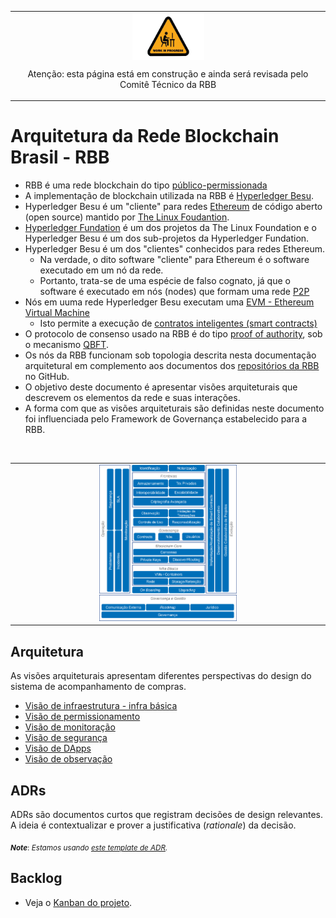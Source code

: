 <table style="text-align: center">
<tr>
  <td style="text-align: center">
    <img src="imagens/work-in-progress-icon.png" alt="wip" align="center" style="height: 75px; width:115px;"/>
    <p>Atenção: esta página está em construção e ainda será revisada pelo Comitê Técnico da RBB</p>
  </td>
</tr>
</table>

# Arquitetura da Rede Blockchain Brasil - RBB
- RBB é uma rede blockchain do tipo [público-permissionada](https://hal.science/hal-02477405/document)
- A implementação de blockchain utilizada na RBB é [Hyperledger Besu](https://www.hyperledger.org/use/besu).
- Hyperledger Besu é um "cliente" para redes [Ethereum](https://ethereum.org/en/developers/docs/) de código aberto (open source) mantido por [The Linux Foudantion](https://www.linuxfoundation.org/projects).
- [Hyperledger Fundation](https://www.hyperledger.org/about/join) é um dos projetos da The Linux Foundation e o Hyperledger Besu é um dos sub-projetos da Hyperledger Fundation.
- Hyperledger Besu é um dos "clientes" conhecidos para redes Ethereum. 
  - Na verdade, o dito software "cliente" para Ethereum é o software executado em um nó da rede.
  - Portanto, trata-se de uma espécie de falso cognato, já que o software é executado em nós (nodes) que formam uma rede [P2P](https://en.wikipedia.org/wiki/Peer-to-peer) 
- Nós em uuma rede Hyperledger Besu executam uma [EVM - Ethereum Virtual Machine](https://ethereum.org/en/developers/docs/evm/)
  - Isto permite a execução de [contratos inteligentes (smart contracts)](https://ethereum.org/en/developers/docs/smart-contracts/)  
- O protocolo de consenso usado na RBB é do tipo [proof of authority](https://besu.hyperledger.org/stable/private-networks/concepts/poa), sob o mecanismo [QBFT](https://besu.hyperledger.org/stable/private-networks/how-to/configure/consensus/qbft/). 
- Os nós da RBB funcionam sob topologia descrita nesta documentação arquitetural em complemento aos documentos dos [repositórios da RBB](https://github.com/RBBNet/) no GitHub.
- O objetivo deste documento é apresentar visões arquiteturais que descrevem os elementos da rede e suas interações.
- A forma com que as visões arquiteturais são definidas neste documento foi influenciada pelo Framework de Governança estabelecido para a RBB.

<br>

<table style="text-align: center">
<tr>
  <td style="text-align: center">
    <img src="imagens/framework-governanca.png" alt="wip" style="height: 35%; width:45%;"/>    
  </td>
</tr>
</table>

## Arquitetura

As visões arquiteturais apresentam diferentes perspectivas do design do sistema de acompanhamento de compras. 

- [Visão de infraestrutura - infra básica](arquitetura/visoes/infra-basica.md)
- [Visão de permissionamento](arquitetura/visoes/permissionamento.md)
- [Visão de monitoração](arquitetura/visoes/monitoracao.md)
- [Visão de segurança](arquitetura/visoes/seguranca.md)
- [Visão de DApps](arquitetura/visoes/dapps.md)
- [Visão de observação](arquitetura/visoes/observacao.md)


## ADRs

ADRs são documentos curtos que registram decisões de design relevantes. A ideia é contextualizar e prover a justificativa (*rationale*) da decisão. 


<sub>***Note***: *Estamos usando [este template de ADR](https://github.com/pmerson/ADR-template/blob/master/ADR-template_pt-BR.md).*</sub>


## Backlog

* Veja o [Kanban do projeto](https://github.com/orgs/RBBNet/projects/2).
